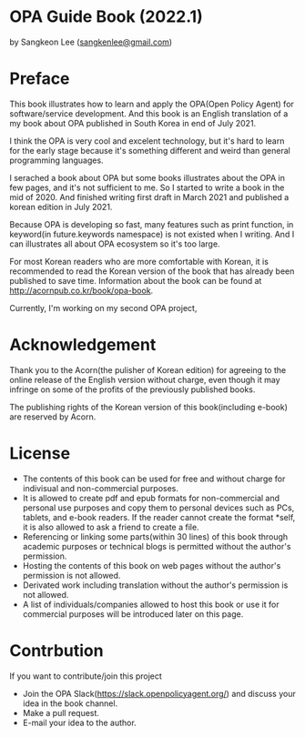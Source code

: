 # OPA Guide Book (2022.1)

by Sangkeon Lee (sangkenlee@gmail.com)


# Preface
This book illustrates how to learn and apply the OPA(Open Policy Agent) for software/service development.
And this book is an English translation of a my book about OPA published in South Korea in end of July 2021.

I think the OPA is very cool and excelent technology, but it's hard to learn for the early stage because it's something different and weird than general programming languages.

I serached a book about OPA but some books illustrates about the OPA in few pages, and it's not sufficient to me. So I started to write a book in the mid of 2020. And finished writing first draft in March 2021 and published a korean edition in July 2021.

Because OPA is developing so fast, many features such as print function, in keyword(in future.keywords namespace) is not existed when I writing. And I can illustrates all about OPA ecosystem so it's too large.

For most Korean readers who are more comfortable with Korean, it is recommended to read the Korean version of the book that has already been published to save time. Information about the book can be found at http://acornpub.co.kr/book/opa-book.

Currently, I'm working on my second OPA project, 

# Acknowledgement
Thank you to the Acorn(the pulisher of Korean edition) for agreeing to the online release of the English version without charge, even though it may infringe on some of the profits of the previously published books. 

The publishing rights of the Korean version of this book(including e-book) are reserved by Acorn.

# License
- The contents of this book can be used for free and without charge for indivisual and non-commercial purposes.
- It is allowed to create pdf and epub formats for non-commercial and personal use purposes and copy them to personal devices such as PCs, tablets, and e-book readers. If the reader cannot create the format *self, it is also allowed to ask a friend to create a file.
- Referencing or linking some parts(within 30 lines) of this book through academic purposes or technical blogs is permitted without the author's permission.
- Hosting the contents of this book on web pages without the author's permission is not allowed. 
- Derivated work including translation without the author's permission is not allowed.
- A list of individuals/companies allowed to host this book or use it for commercial purposes will be introduced later on this page.

# Contrbution
If you want to contribute/join this project 
- Join the OPA Slack(https://slack.openpolicyagent.org/) and discuss your idea in the book channel.
- Make a pull request.
- E-mail your idea to the author.